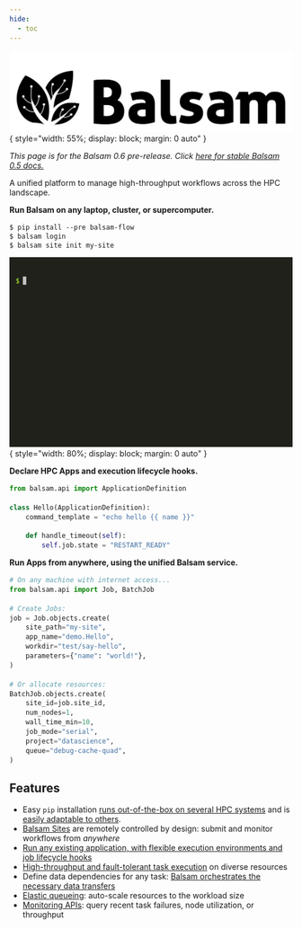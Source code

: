```yaml
---
hide:
  - toc
---
```


![logo](./img/balsam-black.png){ style="width: 55%; display: block; margin: 0 auto" }

*This page is for the Balsam 0.6 pre-release. Click [here for stable Balsam 0.5 docs.](https://balsam.readthedocs.io/en/master)*

A unified platform to manage high-throughput workflows across the HPC landscape.

**Run Balsam on any laptop, cluster, or supercomputer.**

```console
$ pip install --pre balsam-flow 
$ balsam login
$ balsam site init my-site
```

![site-init](./img/balsam-init.gif){ style="width: 80%; display: block; margin: 0 auto" }

**Declare HPC Apps and execution lifecycle hooks.**

```python
from balsam.api import ApplicationDefinition

class Hello(ApplicationDefinition):
    command_template = "echo hello {{ name }}"

    def handle_timeout(self):
        self.job.state = "RESTART_READY"
```

**Run Apps from anywhere, using the unified Balsam service.**

```python
# On any machine with internet access...
from balsam.api import Job, BatchJob

# Create Jobs:
job = Job.objects.create(
    site_path="my-site",
    app_name="demo.Hello",
    workdir="test/say-hello",
    parameters={"name": "world!"},
)

# Or allocate resources:
BatchJob.objects.create(
    site_id=job.site_id,
    num_nodes=1,
    wall_time_min=10,
    job_mode="serial",
    project="datascience",
    queue="debug-cache-quad",
)
```

## Features

* Easy `pip` installation [runs out-of-the-box on several HPC systems](user-guide/installation.md) and is [easily adaptable to others](./development/porting.md).
* [Balsam Sites](./user-guide/site-config.md) are remotely  controlled by design: submit and monitor workflows from *anywhere*
* [Run any existing application, with flexible execution environments and job lifecycle hooks](./user-guide/appdef.md)
* [High-throughput and fault-tolerant task execution](./user-guide/batchjob.md) on diverse resources
* Define data dependencies for any task: [Balsam orchestrates the necessary data transfers](./user-guide/transfer.md)
* [Elastic queueing](./user-guide/elastic.md): auto-scale resources to the workload size
* [Monitoring APIs](./user-guide/monitoring.md): query recent task failures, node utilization, or throughput


